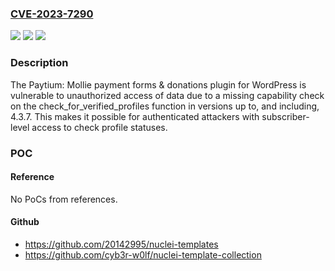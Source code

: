 ### [CVE-2023-7290](https://cve.mitre.org/cgi-bin/cvename.cgi?name=CVE-2023-7290)
![](https://img.shields.io/static/v1?label=Product&message=Paytium%3A%20Mollie%20payment%20forms%20%26%20donations&color=blue)
![](https://img.shields.io/static/v1?label=Version&message=*%3C%3D%204.3.7%20&color=brighgreen)
![](https://img.shields.io/static/v1?label=Vulnerability&message=CWE-862%20Missing%20Authorization&color=brighgreen)

### Description

The Paytium: Mollie payment forms & donations plugin for WordPress is vulnerable to unauthorized access of data due to a missing capability check on the check_for_verified_profiles function in versions up to, and including, 4.3.7. This makes it possible for authenticated attackers with subscriber-level access to check profile statuses.

### POC

#### Reference
No PoCs from references.

#### Github
- https://github.com/20142995/nuclei-templates
- https://github.com/cyb3r-w0lf/nuclei-template-collection

